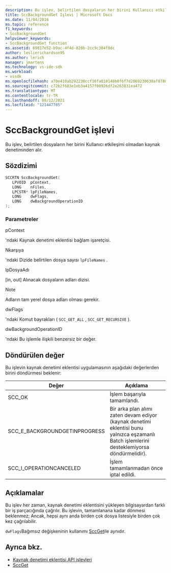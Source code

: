 ```yaml
---
description: Bu işlev, belirtilen dosyaların her birini Kullanıcı etkileşimi olmadan kaynak denetiminden alır.
title: SccBackgroundGet Işlevi | Microsoft Docs
ms.date: 11/04/2016
ms.topic: reference
f1_keywords:
- SccBackgroundGet
helpviewer_keywords:
- SccBackgroundGet function
ms.assetid: 69817e52-b9ac-4f4d-820b-2cc9c384f0dc
author: leslierichardson95
ms.author: lerich
manager: jmartens
ms.technology: vs-ide-sdk
ms.workload:
- vssdk
ms.openlocfilehash: a70e410ab292238ccf16fa810148b0f6f7d2069230638af8780e7c024b1fbcfe
ms.sourcegitcommit: c72b2f603e1eb3a4157f00926df2e263831ea472
ms.translationtype: MT
ms.contentlocale: tr-TR
ms.lasthandoff: 08/12/2021
ms.locfileid: "121447785"
---
```

# <a name="sccbackgroundget-function"></a>SccBackgroundGet işlevi
Bu işlev, belirtilen dosyaların her birini Kullanıcı etkileşimi olmadan kaynak denetiminden alır.

## <a name="syntax"></a>Sözdizimi

```cpp
SCCRTN SccBackgroundGet(
   LPVOID  pContext,
   LONG    nFiles,
   LPCSTR* lpFileNames,
   LONG    dwFlags,
   LONG    dwBackgroundOperationID
);
```

### <a name="parameters"></a>Parametreler
 pContext

'ndaki Kaynak denetimi eklentisi bağlam işaretçisi.

 Nkarşıya

'ndaki Dizide belirtilen dosya sayısı `lpFileNames` .

 lpDosyaAdı

[in, out] Alınacak dosyaların adları dizisi.

> [!NOTE]
> Adların tam yerel dosya adları olması gerekir.

 dwFlags

'ndaki Komut bayrakları ( `SCC_GET_ALL` , `SCC_GET_RECURSIVE` ).

 dwBackgroundOperationID

'ndaki Bu işlemle ilişkili benzersiz bir değer.

## <a name="return-value"></a>Döndürülen değer
 Bu işlevin kaynak denetimi eklentisi uygulamasının aşağıdaki değerlerden birini döndürmesi beklenir:

|Değer|Açıklama|
|-----------|-----------------|
|SCC_OK|İşlem başarıyla tamamlandı.|
|SCC_E_BACKGROUNDGETINPROGRESS|Bir arka plan alımı zaten devam ediyor (kaynak denetimi eklentisi bunu yalnızca eşzamanlı Batch işlemlerini desteklemiyorsa döndürmelidir).|
|SCC_I_OPERATIONCANCELED|İşlem tamamlanmadan önce iptal edildi.|

## <a name="remarks"></a>Açıklamalar
 Bu işlev her zaman, kaynak denetimi eklentisini yükleyen bilgisayardan farklı bir iş parçacığında çağrılır. Bu işlevin, tamamlanana kadar dönmesi beklenmez; Ancak, hepsi aynı anda birden çok dosya listesiyle birden çok kez çağrılabilir.

 `dwFlags`Bağımsız değişkeninin kullanımı [SccGet](../extensibility/sccget-function.md)ile aynıdır.

## <a name="see-also"></a>Ayrıca bkz.
- [Kaynak denetimi eklentisi API işlevleri](../extensibility/source-control-plug-in-api-functions.md)
- [SccGet](../extensibility/sccget-function.md)
